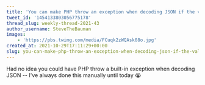 ```yaml
---
title: 'You can make PHP throw an exception when decoding JSON if the value isn''t valid JSON'
tweet_id: '1454133803056775178'
thread_slug: weekly-thread-2021-43
author_username: SteveTheBauman
images:
    - 'https://pbs.twimg.com/media/FCuqk2zWQAsk08o.jpg'
created_at: 2021-10-29T17:11:29+00:00
slug: you-can-make-php-throw-an-exception-when-decoding-json-if-the-value-isnt-valid-json
---
```

Had no idea you could have PHP throw a built-in exception when decoding JSON -- I've always done this manually until today 😭